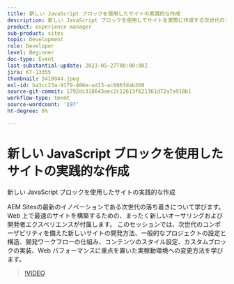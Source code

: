 ```yaml
---
title: 新しい JavaScript ブロックを使用したサイトの実践的な作成
description: 新しい JavaScript ブロックを使用してサイトを実際に作成する次世代のコンポーザビリティ、AEM Sitesの最新の革新について学びます。 Web 上で最速のサイトを構築するための、まったく新しいオーサリングおよび開発者エクスペリエンスが付属します。 このセッションでは、次世代のコンポーザビリティを備えた新しいサイトの開発方法、一般的なプロジェクトの設定と構造、開発ワークフローの仕組み、コンテンツのスタイル設定、カスタムブロックの実装、Web パフォーマンスに重点を置いた実稼動環境への変更方法を学びます。
product: experience manager
sub-product: sites
topic: Development
role: Developer
level: Beginner
doc-type: Event
last-substantial-update: 2023-05-27T00:00:00Z
jira: KT-13355
thumbnail: 3419944.jpeg
exl-id: ba3cc23a-9179-486e-ad13-ac896fdab268
source-git-commit: 1792dc318643aec2c12613f621361d72a7a918b1
workflow-type: tm+mt
source-wordcount: '197'
ht-degree: 0%

---
```


# 新しい JavaScript ブロックを使用したサイトの実践的な作成

新しい JavaScript ブロックを使用したサイトの実践的な作成

AEM Sitesの最新のイノベーションである次世代の落ち着きについて学びます。 Web 上で最速のサイトを構築するための、まったく新しいオーサリングおよび開発者エクスペリエンスが付属します。 このセッションでは、次世代のコンポーザビリティを備えた新しいサイトの開発方法、一般的なプロジェクトの設定と構造、開発ワークフローの仕組み、コンテンツのスタイル設定、カスタムブロックの実装、Web パフォーマンスに重点を置いた実稼動環境への変更方法を学びます。

>[!VIDEO](https://video.tv.adobe.com/v/3419944/?learn=on)
